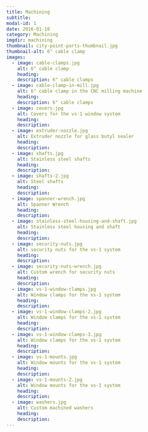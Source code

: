 ```yaml
---
title: Machining
subtitle:
modal-id: 1
date: 2016-01-10
category: Machining
imgdir: machining
thumbnail: city-point-parts-thumbnail.jpg
thumbnail-alt: 6" cable clamp
images:
  - image: cable-clamps.jpg
    alt: 6" cable clamp
    heading: 
    description: 6" cable clamps
  - image: cable-clamp-in-mill.jpg
    alt: 6" cable clamp in the CNC milling machine
    heading: 
    description: 6" cable clamps
  - image: covers.jpg
    alt: Covers for the vs-1 window system
    heading: 
    description:
  - image: extruder-nozzle.jpg
    alt: Extruder nozzle for glass butyl sealer
    heading: 
    description:
  - image: shafts.jpg
    alt: Stainless steel shafts
    heading: 
    description:
  - image: shafts-2.jpg
    alt: Steel shafts
    heading: 
    description:
  - image: spanner-wrench.jpg
    alt: Spanner Wrench
    heading: 
    description:
  - image: stainless-steel-housing-and-shaft.jpg
    alt: Stainless steel housing and shaft
    heading: 
    description:
  - image: security-nuts.jpg
    alt: security nuts for the vs-1 system
    heading: 
    description:
  - image: security-nuts-wrench.jpg
    alt: Custom wrench for security nuts
    heading: 
    description:
  - image: vs-1-window-clamps.jpg
    alt: Window clamps for the vs-1 system
    heading: 
    description:
  - image: vs-1-window-clamps-2.jpg
    alt: Window clamps for the vs-1 system
    heading: 
    description:
  - image: vs-1-window-clamps-3.jpg
    alt: Window clamps for the vs-1 system
    heading: 
    description:
  - image: vs-1-mounts.jpg
    alt: Window mounts for the vs-1 system
    heading: 
    description:
  - image: vs-1-mounts-2.jpg
    alt: Window mounts for the vs-1 system
    heading: 
    description:
  - image: washers.jpg
    alt: Custom machined washers
    heading: 
    description:
---
```

